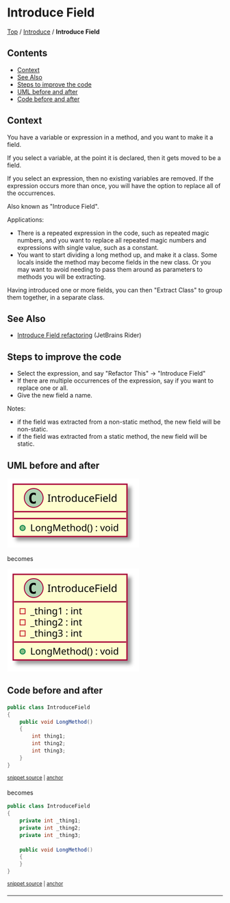 <!--
GENERATED FILE - DO NOT EDIT
This file was generated by [MarkdownSnippets](https://github.com/SimonCropp/MarkdownSnippets).
Source File: /docs/Introduce/mdsource/IntroduceField.source.md
To change this file edit the source file and then execute ./run_markdown_templates.sh.
-->

# Introduce Field

[Top](../) / [Introduce](.) / **Introduce Field**

<!-- toc -->
## Contents

  * [Context](#context)
  * [See Also](#see-also)
  * [Steps to improve the code](#steps-to-improve-the-code)
  * [UML before and after](#uml-before-and-after)
  * [Code before and after](#code-before-and-after)<!-- endToc -->

 <!-- include: IntroduceField.description. path: /RefactoringSamples/Before/Introduce/IntroduceField.description.include.md -->
## Context

You have a variable or expression in a method, and you want to make it a field.

If you select a variable, at the point it is declared, then it gets moved to be a field.

If you select an expression, then no existing variables are removed. If the expression occurs more than once, you will have the option to replace all of the occurrences.

Also known as "Introduce Field".

Applications:

* There is a repeated expression in the code, such as repeated magic numbers, and you want to replace all repeated magic numbers and expressions with single value, such as a constant.
* You want to start dividing a long method up, and make it a class. Some locals inside the method may become fields in the new class. Or you may want to avoid needing to pass them around as parameters to methods you will be extracting.

Having introduced one or more fields, you can then "Extract Class" to group them together, in a separate class.

## See Also

* [Introduce Field refactoring](https://www.jetbrains.com/help/rider/Refactorings__Introduce_Field.html) (JetBrains Rider)

## Steps to improve the code

* Select the expression, and say "Refactor This" -> "Introduce Field"
* If there are multiple occurrences of the expression, say if you want to replace one or all.
* Give the new field a name.

Notes:

* if the field was extracted from a non-static method, the new field will be non-static.
* if the field was extracted from a static method, the new field will be static. <!-- endInclude -->

## UML before and after

![IntroduceField - Before](../../uml/Before/Introduce/IntroduceField.svg?raw=true)

becomes

![IntroduceField - After](../../uml/After/Introduce/IntroduceField.svg?raw=true)

## Code before and after

<!-- snippet: IntroduceField-Before -->
<a id='snippet-introducefield-before'></a>
```cs
public class IntroduceField
{
    public void LongMethod()
    {
        int thing1;
        int thing2;
        int thing3;
    }
}
```
<sup><a href='/RefactoringSamples/Before/Introduce/IntroduceField.cs#L3-L13' title='Snippet source file'>snippet source</a> | <a href='#snippet-introducefield-before' title='Start of snippet'>anchor</a></sup>
<!-- endSnippet -->

becomes

<!-- snippet: IntroduceField-After -->
<a id='snippet-introducefield-after'></a>
```cs
public class IntroduceField
{
    private int _thing1;
    private int _thing2;
    private int _thing3;

    public void LongMethod()
    {
    }
}
```
<sup><a href='/RefactoringSamples/After/Introduce/IntroduceField.cs#L3-L14' title='Snippet source file'>snippet source</a> | <a href='#snippet-introducefield-after' title='Start of snippet'>anchor</a></sup>
<!-- endSnippet -->

-----

